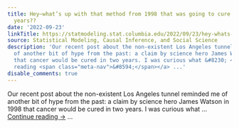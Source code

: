 ```yaml
---
title: Hey—what’s up with that method from 1998 that was going to cure cancer in 2
  years??
date: '2022-09-23'
linkTitle: https://statmodeling.stat.columbia.edu/2022/09/23/hey-whats-up-with-that-method-from-1998-that-was-going-to-cure-cancer-in-2-years/
source: Statistical Modeling, Causal Inference, and Social Science
description: 'Our recent post about the non-existent Los Angeles tunnel reminded me
  of another bit of hype from the past: a claim by science hero James Watson in 1998
  that cancer would be cured in two years. I was curious what &#8230; <a href="https://statmodeling.stat.columbia.edu/2022/09/23/hey-whats-up-with-that-method-from-1998-that-was-going-to-cure-cancer-in-2-years/">Continue
  reading <span class="meta-nav">&#8594;</span></a> ...'
disable_comments: true
---
```

Our recent post about the non-existent Los Angeles tunnel reminded me of another bit of hype from the past: a claim by science hero James Watson in 1998 that cancer would be cured in two years. I was curious what &#8230; <a href="https://statmodeling.stat.columbia.edu/2022/09/23/hey-whats-up-with-that-method-from-1998-that-was-going-to-cure-cancer-in-2-years/">Continue reading <span class="meta-nav">&#8594;</span></a> ...